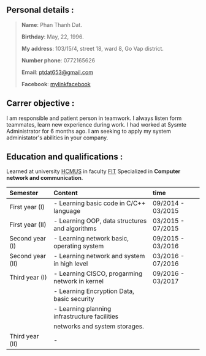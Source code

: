 ## Personal details :

>**Name**: Phan Thanh Dat.
>
>**Birthday**: May, 22, 1996.
>
>**My address**: 103/15/4, street 18, ward 8, Go Vap district.
>
>**Number phone**: 0772165626
>
>**Email**: ptdat653@gmail.com
>
>**Facebook**: [mylinkfacebook](https://www.facebook.com/ThanhDatPhan22)

## Carrer objective : 

I am responsible and patient person in teamwork. I always listen form teammates, learn new experience during work. I had worked at Sysmte Administrator for 6 months ago. I am seeking to apply my system administator's abilities in your company.

## Education and qualifications :

Learned at university [HCMUS](https://www.hcmus.edu.vn/) in faculty [FIT](https://www.fit.hcmus.edu.vn/vn/)
Specialized in **Computer network and communication**.

| Semester        | Content                                       | time                |
|:----------------|:----------------------------------------------|:--------------------|
| First year (I)  | - Learning basic code in C/C++ language       | 09/2014 - 03/2015   |
| First year (II) | - Learning OOP, data structures and algorithms| 03/2015 - 07/2015   |
| Second year (I) | - Learning network basic, operating system    | 09/2015 - 03/2016   |
| Second year (II)| - Learning network and system in high level   | 03/2016 - 07/2016   |
| Third year (I)  | - Learning CISCO, progarming network in kernel| 09/2016 - 03/2017   |
|                 | - Learning Encryption Data, basic security    |                     |
|                 | - Learning planning infrastructure facilities |                     |
|                 | networks and system storages.                 |                     |
| Third year (II) | -
